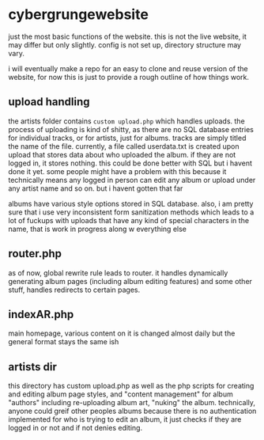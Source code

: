 # cybergrungewebsite
just the most basic functions of the website. this is not the live website, it may differ but only slightly. config is not set up, directory structure may vary. 

i will eventually make a repo for an easy to clone and reuse version of the website, for now this is just to provide a rough outline of how things work.

## upload handling
the artists folder contains `custom upload.php` which handles uploads. the process of uploading is kind of shitty, as there are no SQL database entries for individual tracks, or for artists, just for albums. tracks are simply titled the name of the file. currently, a file called userdata.txt is created upon upload that stores data about who uploaded the album. if they are not logged in, it stores nothing. this could be done better with SQL but i havent done it yet. some people might have a problem with this because it technically means any logged in person can edit any album or upload under any artist name and so on. but i havent gotten that far

albums have various style options stored in SQL database. also, i am pretty sure that i use very inconsistent form sanitization methods which leads to a lot of fuckups with uploads that have any kind of special characters in the name, that is work in progress along w everything else

## router.php
as of now, global rewrite rule leads to router. it handles dynamically generating album pages (including album editing features) and some other stuff,
handles redirects to certain pages. 

## indexAR.php
main homepage, various content on it is changed almost daily but the general format stays the same ish

## artists dir
this directory has custom upload.php as well as the php scripts for creating and editing album page styles, and "content management" for album "authors" including re-uploading album art, "nuking" the album. technically, anyone could greif other peoples albums because there is no authentication implemented for who is trying to edit an album, it just checks if they are logged in or not and if not denies editing.
